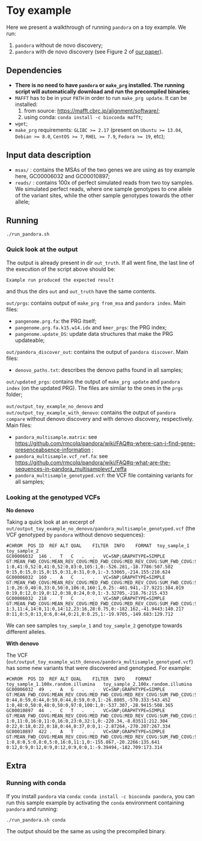 # Toy example

Here we present a walkthrough of running `pandora` on a toy example. We run:
1) `pandora` without de novo discovery;
2) `pandora` with de novo discovery (see Figure 2 of [our paper][pandora_2020_paper]).

## Dependencies
* **There is no need to have `pandora` or `make_prg` installed. The running script will automatically download
  and run the precompiled binaries**;
* `MAFFT` has to be in your `PATH` in order to run `make_prg update`. It can be installed:
  1. from source: https://mafft.cbrc.jp/alignment/software/;
  2. using conda: `conda install -c bioconda mafft`;
* `wget`;
* `make_prg` requirements: `GLIBC >= 2.17` (present on `Ubuntu >= 13.04`, `Debian >= 8.0`, `CentOS >= 7`, `RHEL >= 7.9`,
  `Fedora >= 19`, etc);


## Input data description

* `msas/` : contains the MSAs of the two genes we are using as toy example here, GC00006032 and GC00010897;
* `reads/` : contains 100x of perfect simulated reads from two toy samples. We simulated perfect reads, where one sample genotypes to one allele of the variant sites, while the other sample genotypes towards the other allele;

## Running

```
./run_pandora.sh
```

### Quick look at the output

The output is already present in dir `out_truth`. If all went fine, the last line of the execution of the script above should be:

```
Example run produced the expected result
```

and thus the dirs `out` and `out_truth` have the same contents.

`out/prgs`: contains output of `make_prg from_msa` and `pandora index`. Main files:
  * `pangenome.prg.fa`: the PRG itself;
  * `pangenome.prg.fa.k15.w14.idx` and `kmer_prgs`: the PRG index;
  * `pangenome.update_DS`: update data structures that make the PRG updateable;

`out/pandora_discover_out`: contains the output of `pandora discover`. Main files:
  * `denovo_paths.txt`: describes the denovo paths found in all samples;

`out/updated_prgs`: contains the output of `make_prg update` and `pandora index` (on the updated PRG).
The files are similar to the ones in the `prgs` folder;

`out/output_toy_example_no_denovo` and `out/output_toy_example_with_denovo`: contains the output of
`pandora compare` without denovo discovery and with denovo discovery, respectively. Main files:
  * `pandora_multisample.matrix`: see https://github.com/rmcolq/pandora/wiki/FAQ#q-where-can-i-find-gene-presenceabsence-information ;
  * `pandora_multisample.vcf_ref.fa`: see https://github.com/rmcolq/pandora/wiki/FAQ#q-what-are-the-sequences-in-pandora_multisamplevcf_reffa
  * `pandora_multisample_genotyped.vcf`: the VCF file containing variants for all samples;


### Looking at the genotyped VCFs

**No denovo**

Taking a quick look at an excerpt of `out/output_toy_example_no_denovo/pandora_multisample_genotyped.vcf`
(the VCF genotyped by `pandora` without denovo sequences):

```
#CHROM	POS	ID	REF	ALT	QUAL	FILTER	INFO	FORMAT	toy_sample_1	toy_sample_2
GC00006032	146	.	T	C	.	.	VC=SNP;GRAPHTYPE=SIMPLE	GT:MEAN_FWD_COVG:MEAN_REV_COVG:MED_FWD_COVG:MED_REV_COVG:SUM_FWD_COVG:SUM_REV_COVG:GAPS:LIKELIHOOD:GT_CONF	1:0,41:0,52:0,41:0,52:0,83:0,105:1,0:-526.281,-18.7786:507.502	0:15,0:15,0:15,0:15,0:31,0:31,0:0,1:-3.53065,-214.155:210.624
GC00006032	160	.	A	C	.	.	VC=SNP;GRAPHTYPE=SIMPLE	GT:MEAN_FWD_COVG:MEAN_REV_COVG:MED_FWD_COVG:MED_REV_COVG:SUM_FWD_COVG:SUM_REV_COVG:GAPS:LIKELIHOOD:GT_CONF	1:0,26:0,40:0,33:0,50:0,106:0,160:1,0.25:-401.941,-17.9221:384.019	0:19,0:12,0:19,0:12,0:38,0:24,0:0,1:-3.32705,-218.76:215.433
GC00006032	218	.	T	C	.	.	VC=SNP;GRAPHTYPE=SIMPLE	GT:MEAN_FWD_COVG:MEAN_REV_COVG:MED_FWD_COVG:MED_REV_COVG:SUM_FWD_COVG:SUM_REV_COVG:GAPS:LIKELIHOOD:GT_CONF	1:3,11:4,14:0,11:0,14:12,23:16,28:0.75,0:-182.162,-41.9443:140.217	0:11,0:5,0:13,0:6,0:44,0:21,0:0.25,1:-19.9705,-149.683:129.712
```

We can see samples `toy_sample_1` and `toy_sample_2` genotype towards different alleles.

**With denovo**

The VCF (`out/output_toy_example_with_denovo/pandora_multisample_genotyped.vcf`) has some new variants that were discovered and genotyped. For example:

```
#CHROM	POS	ID	REF	ALT	QUAL	FILTER	INFO	FORMAT	toy_sample_1.100x.random.illumina	toy_sample_2.100x.random.illumina
GC00006032	49	.	A	G	.	.	VC=SNP;GRAPHTYPE=SIMPLE	GT:MEAN_FWD_COVG:MEAN_REV_COVG:MED_FWD_COVG:MED_REV_COVG:SUM_FWD_COVG:SUM_REV_COVG:GAPS:LIKELIHOOD:GT_CONF	0:44,0:59,0:44,0:59,0:44,0:59,0:0,1:-26.8805,-570.333:543.452	1:0,48:0,50:0,48:0,50:0,97:0,100:1,0:-537.307,-28.9415:508.365
GC00010897	44	.	C	T	.	.	VC=SNP;GRAPHTYPE=SIMPLE	GT:MEAN_FWD_COVG:MEAN_REV_COVG:MED_FWD_COVG:MED_REV_COVG:SUM_FWD_COVG:SUM_REV_COVG:GAPS:LIKELIHOOD:GT_CONF	1:0,11:0,16:0,11:0,16:0,23:0,32:1,0:-220.34,-8.03511:212.304	0:22,0:18,0:22,0:18,0:44,0:37,0:0,1:-2.87264,-270.207:267.334
GC00010897	422	.	A	T	.	.	VC=SNP;GRAPHTYPE=SIMPLE	GT:MEAN_FWD_COVG:MEAN_REV_COVG:MED_FWD_COVG:MED_REV_COVG:SUM_FWD_COVG:SUM_REV_COVG:GAPS:LIKELIHOOD:GT_CONF	1:0,8:0,5:0,8:0,5:0,16:0,11:1,0:-155.867,-20.2266:135.641	0:12,0:9,0:12,0:9,0:12,0:9,0:0,1:-9.39494,-182.709:173.314
```

## Extra

### Running with conda

If you install `pandora` via `conda`: `conda install -c bioconda pandora`,
you can run this sample example by activating the `conda` environment containing `pandora` and running:

```
./run_pandora.sh conda
```

The output should be the same as using the precompiled binary.

<!--Link References-->

[pandora_2020_paper]: https://www.biorxiv.org/content/10.1101/2020.11.12.380378v2
